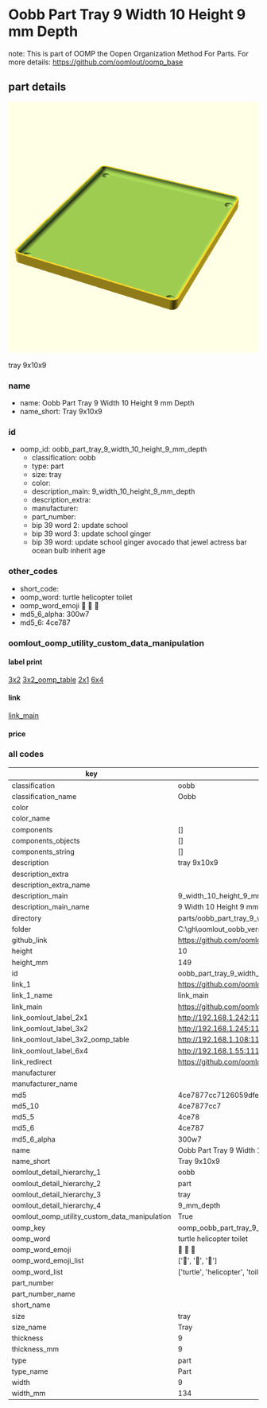 # Oobb Part Tray 9 Width 10 Height 9 mm Depth  

note: This is part of OOMP the Oopen Organization Method For Parts. For more details: https://github.com/oomlout/oomp_base

##  part details
  

[![](3dpr.png)](3dpr.png)

tray 9x10x9



### name
* name: Oobb Part Tray 9 Width 10 Height 9 mm Depth
* name_short: Tray 9x10x9 
### id
* oomp_id: oobb_part_tray_9_width_10_height_9_mm_depth
  * classification: oobb
  * type: part
  * size: tray
  * color: 
  * description_main: 9_width_10_height_9_mm_depth
  * description_extra: 
  * manufacturer: 
  * part_number: 
  * bip 39 word 2: update school
  * bip 39 word 3: update school ginger
  * bip 39 word: update school ginger avocado that jewel actress bar ocean bulb inherit age

### other_codes
* short_code: 
* oomp_word: turtle helicopter toilet
* oomp_word_emoji :turtle: :helicopter: :toilet:
* md5_6_alpha: 300w7
* md5_6: 4ce787






### oomlout_oomp_utility_custom_data_manipulation
#### label print
[3x2](http://192.168.1.245:1112/?label=oomp%20300w7)
[3x2_oomp_table](http://192.168.1.108:1112/?label=oomp%20300w7)
[2x1](http://192.168.1.242:1112/?label=oomp%20300w7)
[6x4](http://192.168.1.55:1112/?label=oomp%20300w7)    

#### link

[link_main](https://github.com/oomlout/oomlout_oobb_version_4_generated_parts/tree/main/navigation_oomp/oobb/part/tray/9_width_10_height_9_mm_depth/part)                              

#### price







### all codes 
| key | value |  
| --- | --- |  
| classification | oobb |  
| classification_name | Oobb |  
| color |  |  
| color_name |  |  
| components | [] |  
| components_objects | [] |  
| components_string | [] |  
| description | tray 9x10x9 |  
| description_extra |  |  
| description_extra_name |  |  
| description_main | 9_width_10_height_9_mm_depth |  
| description_main_name | 9 Width 10 Height 9 mm Depth |  
| directory | parts/oobb_part_tray_9_width_10_height_9_mm_depth |  
| folder | C:\gh\oomlout_oobb_version_4_generated_parts\parts\oobb_part_tray_9_width_10_height_9_mm_depth |  
| github_link | https://github.com/oomlout/oomlout_oomp_part_src/tree/main/parts/oobb_part_tray_9_width_10_height_9_mm_depth |  
| height | 10 |  
| height_mm | 149 |  
| id | oobb_part_tray_9_width_10_height_9_mm_depth |  
| link_1 | https://github.com/oomlout/oomlout_oobb_version_4_generated_parts/tree/main/navigation_oomp/oobb/part/tray/9_width_10_height_9_mm_depth/part |  
| link_1_name | link_main |  
| link_main | https://github.com/oomlout/oomlout_oobb_version_4_generated_parts/tree/main/navigation_oomp/oobb/part/tray/9_width_10_height_9_mm_depth/part |  
| link_oomlout_label_2x1 | http://192.168.1.242:1112/?label=oomp%20300w7 |  
| link_oomlout_label_3x2 | http://192.168.1.245:1112/?label=oomp%20300w7 |  
| link_oomlout_label_3x2_oomp_table | http://192.168.1.108:1112/?label=oomp%20300w7 |  
| link_oomlout_label_6x4 | http://192.168.1.55:1112/?label=oomp%20300w7 |  
| link_redirect | https://github.com/oomlout/oomlout_oobb_version_4_generated_parts/tree/main/parts/oobb_tray_09_10_09 |  
| manufacturer |  |  
| manufacturer_name |  |  
| md5 | 4ce7877cc7126059dfeff0fec4303774 |  
| md5_10 | 4ce7877cc7 |  
| md5_5 | 4ce78 |  
| md5_6 | 4ce787 |  
| md5_6_alpha | 300w7 |  
| name | Oobb Part Tray 9 Width 10 Height 9 mm Depth |  
| name_short | Tray 9x10x9  |  
| oomlout_detail_hierarchy_1 | oobb |  
| oomlout_detail_hierarchy_2 | part |  
| oomlout_detail_hierarchy_3 | tray |  
| oomlout_detail_hierarchy_4 | 9_mm_depth |  
| oomlout_oomp_utility_custom_data_manipulation | True |  
| oomp_key | oomp_oobb_part_tray_9_width_10_height_9_mm_depth |  
| oomp_word | turtle helicopter toilet |  
| oomp_word_emoji | :turtle: :helicopter: :toilet: |  
| oomp_word_emoji_list | [':turtle:', ':helicopter:', ':toilet:'] |  
| oomp_word_list | ['turtle', 'helicopter', 'toilet'] |  
| part_number |  |  
| part_number_name |  |  
| short_name |  |  
| size | tray |  
| size_name | Tray |  
| thickness | 9 |  
| thickness_mm | 9 |  
| type | part |  
| type_name | Part |  
| width | 9 |  
| width_mm | 134 |  
